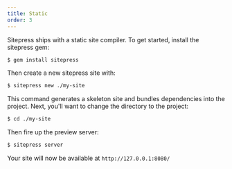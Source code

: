```yaml
---
title: Static
order: 3
---
```


Sitepress ships with a static site compiler. To get started, install the sitepress gem:

```bash
$ gem install sitepress
```

Then create a new sitepress site with:

```bash
$ sitepress new ./my-site
```

This command generates a skeleton site and bundles dependencies into the project. Next, you'll want to change the directory to the project:

```bash
$ cd ./my-site
```

Then fire up the preview server:

```bash
$ sitepress server
```

Your site will now be available at `http://127.0.0.1:8080/`
